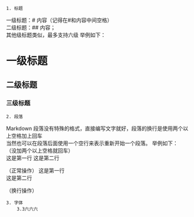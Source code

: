     1. 标题
一级标题：# 内容（记得在#和内容中间空格）  
二级标题：## 内容；   
其他级标题类似，最多支持六级 
举例如下：
# 一级标题
## 二级标题
### 三级标题  


    2. 段落
Markdown 段落没有特殊的格式，直接编写文字就好，段落的换行是使用两个以上空格加上回车  
当然也可以在段落后面使用一个空行来表示重新开始一个段落。
举例如下：  
（没加两个以上空格就回车）  
这是第一行
这是第二行

（正常操作）
这是第一行  
这是第二行  

（换行操作）

    3. 字体
    	3.3六六六
